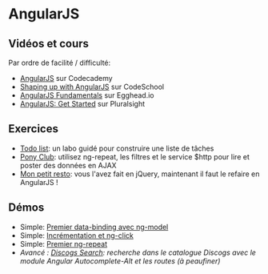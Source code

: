# AngularJS #

## Vidéos et cours ##

Par ordre de facilité / difficulté:

- [AngularJS](https://www.codecademy.com/courses/learn-angularjs/lessons/your-first-app/exercises/your-first-app-hello-angularjs-i?action=lesson_resume) sur Codecademy
- [Shaping up with AngularJS](https://www.codeschool.com/courses/shaping-up-with-angularjs) sur CodeSchool
- [AngularJS Fundamentals](https://egghead.io/lessons/angularjs-building-an-angular-app-eggly-introduction?course=angularjs-app-from-scratch-getting-started) sur Egghead.io
- [AngularJS: Get Started](https://app.pluralsight.com/library/courses/angularjs-get-started/table-of-contents) sur Pluralsight

## Exercices ##

- [Todo list](https://github.com/bruxellesformationcepegra/lab-angular-todo): un labo guidé pour construire une liste de tâches
- [Pony Club](https://github.com/bruxellesformationcepegra/lab-angular-ponyclub): utilisez ng-repeat, les filtres et le service $http pour lire et poster des données en AJAX
- [Mon petit resto](https://github.com/bruxellesformationcepegra/lab-simplefoodmenu): vous l'avez fait en jQuery, maintenant il faut le refaire en AngularJS ! 

## Démos ##

- Simple: [Premier data-binding avec ng-model](https://plnkr.co/edit/aBobq5HFwn9SldzdhSGO?p=preview)
- Simple: [Incrémentation et ng-click](https://plnkr.co/edit/xrXxBtiyeFglVtlS7FnA?p=info)
- Simple: [Premier ng-repeat](https://plnkr.co/edit/b05AcohmanRooIjWxAAe?p=preview)
- *Avancé : [Discogs Search](https://github.com/bruxellesformationcepegra/lab-angular-search): recherche dans le catalogue Discogs avec le module Angular Autocomplete-Alt et les routes (à peaufiner)*
